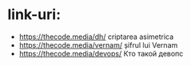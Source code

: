 # link-uri:
+ https://thecode.media/dh/ criptarea asimetrica
+ https://thecode.media/vernam/ șifrul lui Vernam
+ https://thecode.media/devops/ Кто такой девопс
